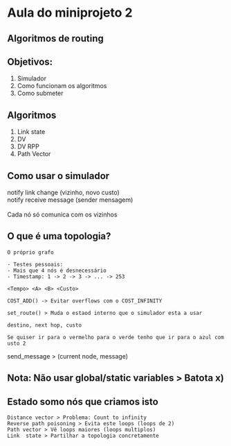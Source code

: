 # Aula do miniprojeto 2

## Algoritmos de routing

## Objetivos:
1. Simulador
2. Como funcionam os algoritmos
3. Como submeter

## Algoritmos

1. Link state
2. DV
3. DV RPP
4. Path Vector

## Como usar o simulador

notify link change (vizinho, novo custo) \
notify receive message (sender mensagem) \
\
Cada nó só comunica com os vizinhos

## O que é uma topologia?

```
O próprio grafo

- Testes pessoais:
- Mais que 4 nós é desnecessário
- Timestamp: 1 -> 2 -> 3 -> ... -> 253

<Tempo> <A> <B> <Custo>
```

```
COST_ADD() -> Evitar overflows com o COST_INFINITY

set_route() > Muda o estaod interno que o simulador esta a usar

destino, next hop, custo

Se quiser ir para o vermelho para o verde tenho que ir para o azul com usto 2
```

send_message > (current node, message)

## Nota: Não usar global/static variables > Batota x)

## Estado somo nós que criamos isto

```
Distance vector > Problema: Count to infinity
Reverse path poisoning > Evita este loops (loops de 2)
Path vector > Vê loops maiores (loops multiplos)
Link  state > Partilhar a topologia concretamente
```
